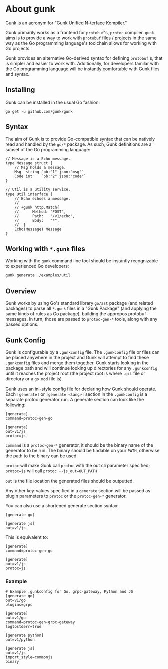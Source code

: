 # About gunk

Gunk is an acronym for "Gunk Unified N-terface Kompiler."

Gunk primarily works as a frontend for `protobuf`'s, `protoc` compiler. `gunk`
aims is to provide a way to work with `protobuf` files / projects in the same
way as the Go programming language's toolchain allows for working with Go
projects.

Gunk provides an alternative Go-derived syntax for defining `protobuf`'s, that
is simpler and easier to work with. Additionally, for developers familar with
the Go programming language will be instantly comfortable with Gunk files and
syntax.

## Installing

Gunk can be installed in the usual Go fashion:

	go get -u github.com/gunk/gunk

## Syntax

The aim of Gunk is to provide Go-compatible syntax that can be natively read
and handled by the `go/*` package. As such, Gunk definitions are a subset of
the Go programming language:

```
// Message is a Echo message.
type Message struct {
	// Msg holds a message.
	Msg  string `pb:"1" json:"msg"`
	Code int    `pb:"2" json:"code"`
}

// Util is a utility service.
type Util interface {
	// Echo echoes a message.
	//
	// +gunk http.Match{
	//		Method:	"POST",
	// 		Path:	"/v1/echo",
	// 		Body:	"*",
	//	}
	Echo(Message) Message
}
```

## Working with `*.gunk` files

Working with the `gunk` command line tool should be instantly recognizable to
experienced Go developers:

	gunk generate ./examples/util

## Overview

Gunk works by using Go's standard library `go/ast` package (and related
packages) to parse all `*.gunk` files in a "Gunk Package" (and applying the
same kinds of rules as Go package), building the appropos protobuf messages. In
turn, those are passed to `protoc-gen-*` tools, along with any passed options.

## Gunk Config

Gunk is configurable by a `.gunkconfig` file. The `.gunkconfig` file or files
can be placed anywhere in the project and Gunk will attempt to find these
`.gunkconfig` files and merge them together. Gunk starts looking in the package
path and will continue looking up directories for any `.gunkconfig` until it
reaches the project root (the project root is where `.git` file or directory
or a `go.mod` file is).

Gunk uses an ini-style config file for declaring how Gunk should operate.
Each `[generate]` or `[generate <lang>]` section in the `.gunkconfig`
is a separate protoc generator run. A generate section can look like
the following:

```
[generate]
command=protoc-gen-go

[generate]
out=v1/js
protoc=js
```

`command` is a `protoc-gen-*` generator, it should be the binary name
of the generator to be run. The binary should be findable on your
`PATH`, otherwise the path to the binary can be used.

`protoc` will make Gunk call `protoc` with the out cli parameter
specified; `protoc=js` will call `protoc --js_out=OUT_PATH`

`out` is the file location the generated files should be outputted.

Any other key-values specified in a `generate` section will be
passed as plugin parameters to `protoc` or the `protoc-gen-*` generator.

You can also use a shortened generate section syntax:

```
[generate go]

[generate js]
out=v1/js
```

This is equivalent to:

```
[generate]
command=protoc-gen-go

[generate]
out=v1/js
protoc=js
```

### Example

```
# Example .gunkconfig for Go, grpc-gateway, Python and JS
[generate go]
out=v1/go
plugins=grpc

[generate]
out=v1/go
command=protoc-gen-grpc-gateway
logtostderr=true

[generate python]
out=v1/python

[generate js]
out=v1/js
import_style=commonjs
binary
```
